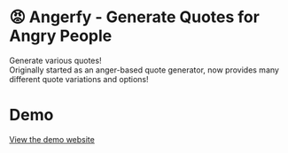 # 😡 Angerfy - Generate Quotes for Angry People
Generate various quotes!<br>
Originally started as an anger-based quote generator, now provides many different quote variations and options!

# Demo
<a href="https://charlesknapp.github.io/Angerfy/" target="_blank">View the demo website</a>
